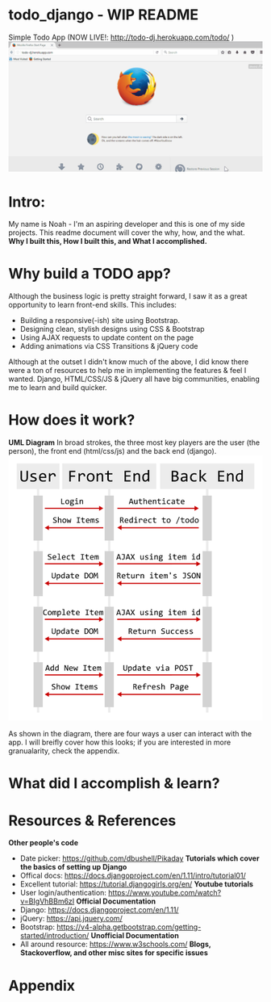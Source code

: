 # todo_django - WIP README
Simple Todo App (NOW LIVE!: http://todo-dj.herokuapp.com/todo/ )
![Demo](https://github.com/noah-dev/todo_django/blob/master/login/static/login/demo.gif)
# Intro:
My name is Noah - I'm an aspiring developer and this is one of my side projects. This readme document will cover the why, how, and the what. **Why I built this, How I built this, and What I accomplished.**

# Why build a TODO app?
Although the business logic is pretty straight forward, I saw it as a great opportunity to learn front-end skills. This includes:
* Building a responsive(-ish) site using Bootstrap.
* Designing clean, stylish designs using CSS & Bootstrap
* Using AJAX requests to update content on the page
* Adding animations via CSS Transitions & jQuery code

Although at the outset I didn't know much of the above, I did know there were a ton of resources to help me in implementing the features & feel I wanted. Django, HTML/CSS/JS & jQuery all have big communities, enabling me to learn and build quicker. 

# How does it work?
**UML Diagram**
In broad strokes, the three most key players are the user (the person), the front end (html/css/js) and the back end (django).
![UML](uml.png)

As shown in the diagram, there are four ways a user can interact with the app. I will breifly cover how this looks; if you are interested in more granualarity, check the appendix. 

# What did I accomplish & learn?

# Resources & References
**Other people's code**
* Date picker: https://github.com/dbushell/Pikaday
**Tutorials which cover the basics of setting up Django**
* Offical docs: https://docs.djangoproject.com/en/1.11/intro/tutorial01/
* Excellent tutorial: https://tutorial.djangogirls.org/en/
**Youtube tutorials**
* User login/authentication: https://www.youtube.com/watch?v=BIgVhBBm6zI
**Official Documentation**
* Django: https://docs.djangoproject.com/en/1.11/
* jQuery: https://api.jquery.com/
* Bootstrap: https://v4-alpha.getbootstrap.com/getting-started/introduction/
**Unofficial Documentation**
* All around resource: https://www.w3schools.com/
**Blogs, Stackoverflow, and other misc sites for specific issues**

# Appendix
